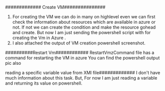 ############# Create VM###############
1. For creating the VM we can do in many on highlevel even we can first check the information about resources which are available in azure or not. 
If not we can create the condition and make the resource gohead and create.
But now I am just sending the powershell script with for creating the Vm in Azure .
2. I also attached the output of VM creation powershell screenshot.


##########Restart Vm############
RestartVmzCommand file has a command for restarting the VM in azure
You can find the powershell output pic also

reading a specific variable value from XMl file#############
I don't have much information about this task. But, For now I am just reading a variable and returning its value on powershell.

